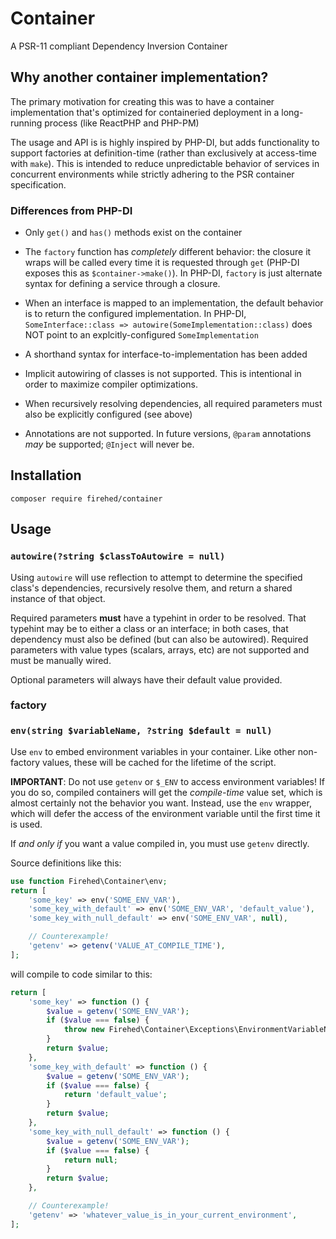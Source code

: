 # Container
A PSR-11 compliant Dependency Inversion Container

## Why another container implementation?

The primary motivation for creating this was to have a container implementation
that's optimized for containeried deployment in a long-running process (like
ReactPHP and PHP-PM)

The usage and API is is highly inspired by PHP-DI, but adds functionality to
support factories at definition-time (rather than exclusively at access-time
with `make`). This is intended to reduce unpredictable behavior of services
in concurrent environments while strictly adhering to the PSR container
specification.

### Differences from PHP-DI

- Only `get()` and `has()` methods exist on the container

- The `factory` function has _completely_ different behavior:
  the closure it wraps will be called every time it is requested through `get` (PHP-DI exposes this as `$container->make()`).
  In PHP-DI, `factory` is just alternate syntax for defining a service through a closure.

- When an interface is mapped to an implementation, the default behavior is to return the configured implementation.
  In PHP-DI, `SomeInterface::class => autowire(SomeImplementation::class)` does NOT point to an explcitly-configured `SomeImplementation`

- A shorthand syntax for interface-to-implementation has been added

- Implicit autowiring of classes is not supported.
  This is intentional in order to maximize compiler optimizations.

- When recursively resolving dependencies, all required parameters must also be explicitly configured (see above)

- Annotations are not supported.
  In future versions, `@param` annotations _may_ be supported; `@Inject` will never be.


## Installation

```
composer require firehed/container
```

## Usage

### `autowire(?string $classToAutowire = null)`
Using `autowire` will use reflection to attempt to determine the specified class's dependencies, recursively resolve them, and return a shared instance of that object.

Required parameters **must** have a typehint in order to be resolved.
That typehint may be to either a class or an interface; in both cases, that dependency must also be defined (but can also be autowired).
Required parameters with value types (scalars, arrays, etc) are not supported and must be manually wired.

Optional parameters will always have their default value provided.

### factory

### `env(string $variableName, ?string $default = null)`
Use `env` to embed environment variables in your container. Like other non-
factory values, these will be cached for the lifetime of the script.

**IMPORTANT**: Do not use `getenv` or `$_ENV` to access environment variables!
If you do so, compiled containers will get the *compile-time* value set, which
is almost certainly not the behavior you want. Instead, use the `env` wrapper,
which will defer the access of the environment variable until the first time it
is used.

If *and only if* you want a value compiled in, you must use `getenv` directly.

Source definitions like this:
```php
use function Firehed\Container\env;
return [
    'some_key' => env('SOME_ENV_VAR'),
    'some_key_with_default' => env('SOME_ENV_VAR', 'default_value'),
    'some_key_with_null_default' => env('SOME_ENV_VAR', null),

    // Counterexample!
    'getenv' => getenv('VALUE_AT_COMPILE_TIME'),
];
```

will compile to code similar to this:
```php
return [
    'some_key' => function () {
        $value = getenv('SOME_ENV_VAR');
        if ($value === false) {
            throw new Firehed\Container\Exceptions\EnvironmentVariableNotSet('SOME_ENV_VAR');
        }
        return $value;
    },
    'some_key_with_default' => function () {
        $value = getenv('SOME_ENV_VAR');
        if ($value === false) {
            return 'default_value';
        }
        return $value;
    },
    'some_key_with_null_default' => function () {
        $value = getenv('SOME_ENV_VAR');
        if ($value === false) {
            return null;
        }
        return $value;
    },

    // Counterexample!
    'getenv' => 'whatever_value_is_in_your_current_environment',
];
```
